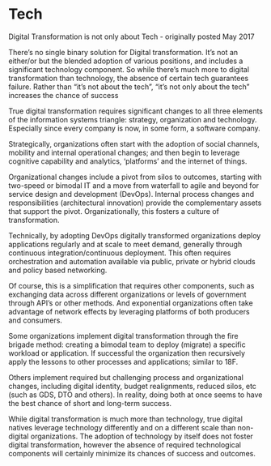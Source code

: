 # Tech
Digital Transformation is not only about Tech - originally posted May 2017

There’s no single binary solution for Digital transformation.  It’s not an either/or but the blended adoption of various positions, and includes a significant technology component.  So while there’s much more to digital transformation than technology, the absence of certain tech guarantees failure.  Rather than “it’s not about the tech”, “it’s not only about the tech” increases the chance of success

True digital transformation requires significant changes to all three elements of the information systems triangle: strategy, organization and technology. Especially since every company is now, in some form,  a software company.
 
Strategically, organizations often start with the adoption of social channels, mobility and internal operational changes; and then begin to leverage cognitive capability and analytics, ‘platforms’ and the internet of things.
     
Organizational changes include a pivot from silos to outcomes, starting with two-speed or bimodal IT and a move from waterfall to agile  and beyond for service design and development (DevOps).   Internal process changes and responsibilities (architectural innovation) provide the complementary assets that support the pivot.  Organizationally, this fosters a culture of transformation.
 
Technically, by adopting DevOps digitally transformed organizations deploy applications regularly and at scale to meet demand, generally through continuous integration/continuous deployment.  This often requires orchestration and automation available via public, private or hybrid clouds and policy based networking.

Of course, this is a simplification that requires other components, such as exchanging data across different organizations or levels of government through API’s or other methods.  And exponential organizations often take advantage of network effects by leveraging platforms of both producers and consumers.
 
Some organizations implement digital transformation through the fire brigade method: creating a bimodal team to deploy (migrate) a specific workload or application.  If successful the organization then recursively apply the lessons to other processes and applications; similar to 18F.
 
Others implement required but challenging process and organizational changes, including digital identity, budget realignments, reduced silos, etc (such as GDS, DTO and others).  In reality, doing both at once seems to have the best chance of short and long-term success.
 
While digital transformation is much more than technology, true digital natives leverage technology differently and on a different scale than non-digital organizations.  The adoption of technology by itself does not foster digital transformation, however the absence of required technological components will certainly minimize its chances of success and outcomes.

